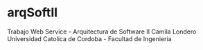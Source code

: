# arqSoftII

Trabajo Web Service - Arquitectura de Software II
Camila Londero
Universidad Catolica de Cordoba - Facultad de Ingenieria
